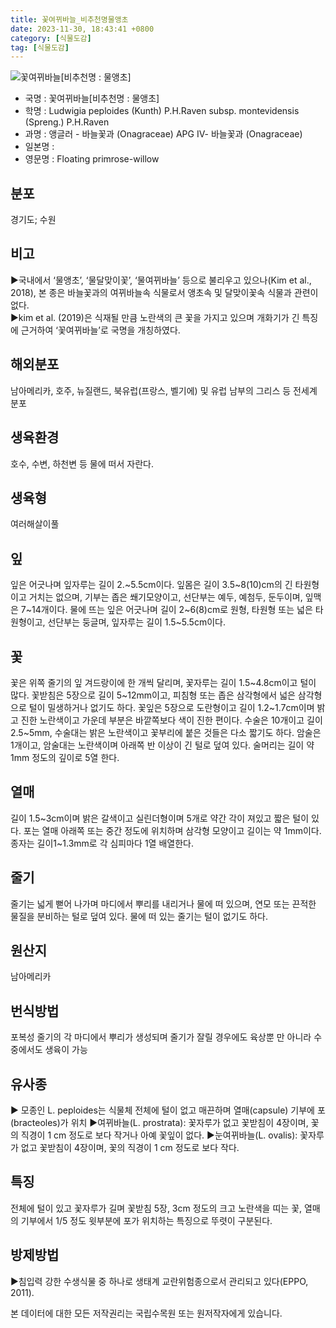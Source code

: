 ```yaml
---
title: 꽃여뀌바늘_비추천명물앵초
date: 2023-11-30, 18:43:41 +0800
category: [식물도감]
tag: [식물도감]
---
```




![꽃여뀌바늘[비추천명 : 물앵초]](http://www.nature.go.kr/fileUpload/plants/basic/Onagraceae/Ludwigia/1001700/1001700_20200520163303508files_th2.jpg)
- 국명 : 꽃여뀌바늘[비추천명 : 물앵초]
- 학명 : Ludwigia peploides (Kunth) P.H.Raven subsp. montevidensis (Spreng.) P.H.Raven
- 과명 : 앵글러 - 바늘꽃과 (Onagraceae) APG Ⅳ- 바늘꽃과 (Onagraceae)
- 일본명 : 
- 영문명 : Floating primrose-willow


## 분포
경기도; 수원
## 비고
▶국내에서 ‘물앵초’, ‘물달맞이꽃’, ‘물여뀌바늘’ 등으로 불리우고 있으나(Kim et al., 2018), 본 종은 바늘꽃과의 여뀌바늘속 식물로서 앵초속 및 달맞이꽃속 식물과 관련이 없다.  ▶kim et al. (2019)은 식재될 만큼 노란색의 큰 꽃을 가지고 있으며 개화기가 긴 특징에 근거하여 ‘꽃여뀌바늘’로 국명을 개칭하였다.
## 해외분포
남아메리카, 호주, 뉴질랜드, 북유럽(프랑스, 벨기에) 및 유럽 남부의 그리스 등 전세계 분포
## 생육환경
호수, 수변, 하천변 등 물에 떠서 자란다.
## 생육형
여러해살이풀
## 잎
잎은 어긋나며 잎자루는 길이 2.~5.5cm이다. 잎몸은 길이 3.5~8(10)cm의 긴 타원형이고 거치는 없으며, 기부는 좁은 쐐기모양이고, 선단부는 예두, 예첨두, 둔두이며, 잎맥은 7~14개이다. 물에 뜨는 잎은 어긋나며 길이 2~6(8)cm로 원형, 타원형 또는 넓은 타원형이고, 선단부는 둥글며, 잎자루는 길이 1.5~5.5cm이다.
## 꽃
꽃은 위쪽 줄기의 잎 겨드랑이에 한 개씩 달리며, 꽃자루는 길이 1.5~4.8cm이고 털이 많다. 꽃받침은 5장으로 길이 5~12mm이고, 피침형 또는 좁은 삼각형에서 넓은 삼각형으로 털이 밀생하거나 없기도 하다. 꽃잎은 5장으로 도란형이고 길이 1.2~1.7cm이며 밝고 진한 노란색이고 가운데 부분은 바깥쪽보다 색이 진한 편이다. 수술은 10개이고 길이 2.5~5mm, 수술대는 밝은 노란색이고 꽃부리에 붙은 것들은 다소 짧기도 하다. 암술은 1개이고, 암술대는 노란색이며 아래쪽 반 이상이 긴 털로 덮여 있다. 술머리는 길이 약 1mm 정도의 깊이로 5열 한다.
## 열매
길이 1.5~3cm이며 밝은 갈색이고 실린더형이며 5개로 약간 각이 져있고 짧은 털이 있다. 포는 열매 아래쪽 또는 중간 정도에 위치하며 삼각형 모양이고 길이는 약 1mm이다. 종자는 길이1~1.3mm로 각 심피마다 1열 배열한다.
## 줄기
줄기는 넓게 뻗어 나가며 마디에서 뿌리를 내리거나 물에 떠 있으며, 연모 또는 끈적한 물질을 분비하는 털로 덮여 있다. 물에 떠 있는 줄기는 털이 없기도 하다.
## 원산지
남아메리카
## 번식방법
포복성 줄기의 각 마디에서 뿌리가 생성되며 줄기가 잘릴 경우에도 육상뿐 만 아니라 수중에서도 생육이 가능
## 유사종
▶ 모종인 L. peploides는 식물체 전체에 털이 없고 매끈하며 열매(capsule) 기부에 포(bracteoles)가 위치▶여뀌바늘(L. prostrata): 꽃자루가 없고 꽃받침이 4장이며, 꽃의 직경이 1 cm 정도로 보다 작거나 아예 꽃잎이 없다.▶눈여뀌바늘(L. ovalis): 꽃자루가 없고 꽃받침이 4장이며, 꽃의 직경이 1 cm 정도로 보다 작다.
## 특징
전체에 털이 있고 꽃자루가 길며 꽃받침 5장, 3cm 정도의 크고 노란색을 띠는 꽃, 열매의 기부에서 1/5 정도 윗부분에 포가 위치하는 특징으로 뚜렷이 구분된다.
## 방제방법
▶침입력 강한 수생식물 중 하나로 생태계 교란위험종으로서 관리되고 있다(EPPO, 2011).






본 데이터에 대한 모든 저작권리는 국립수목원 또는 원저작자에게 있습니다.
